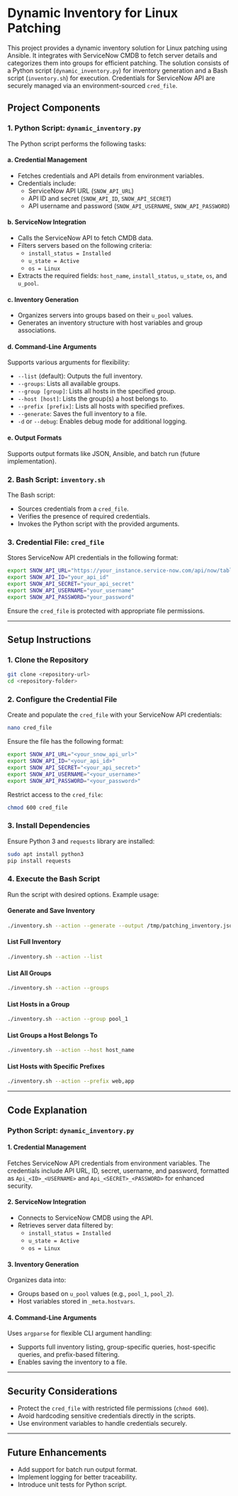 # Dynamic Inventory for Linux Patching

This project provides a dynamic inventory solution for Linux patching using Ansible. It integrates with ServiceNow CMDB to fetch server details and categorizes them into groups for efficient patching. The solution consists of a Python script (`dynamic_inventory.py`) for inventory generation and a Bash script (`inventory.sh`) for execution. Credentials for ServiceNow API are securely managed via an environment-sourced `cred_file`.

## **Project Components**

### **1. Python Script: `dynamic_inventory.py`**
The Python script performs the following tasks:

#### **a. Credential Management**
- Fetches credentials and API details from environment variables.
- Credentials include:
  - ServiceNow API URL (`SNOW_API_URL`)
  - API ID and secret (`SNOW_API_ID`, `SNOW_API_SECRET`)
  - API username and password (`SNOW_API_USERNAME`, `SNOW_API_PASSWORD`)

#### **b. ServiceNow Integration**
- Calls the ServiceNow API to fetch CMDB data.
- Filters servers based on the following criteria:
  - `install_status = Installed`
  - `u_state = Active`
  - `os = Linux`
- Extracts the required fields: `host_name`, `install_status`, `u_state`, `os`, and `u_pool`.

#### **c. Inventory Generation**
- Organizes servers into groups based on their `u_pool` values.
- Generates an inventory structure with host variables and group associations.

#### **d. Command-Line Arguments**
Supports various arguments for flexibility:
- `--list` (default): Outputs the full inventory.
- `--groups`: Lists all available groups.
- `--group [group]`: Lists all hosts in the specified group.
- `--host [host]`: Lists the group(s) a host belongs to.
- `--prefix [prefix]`: Lists all hosts with specified prefixes.
- `--generate`: Saves the full inventory to a file.
- `-d` or `--debug`: Enables debug mode for additional logging.

#### **e. Output Formats**
Supports output formats like JSON, Ansible, and batch run (future implementation).

### **2. Bash Script: `inventory.sh`**
The Bash script:
- Sources credentials from a `cred_file`.
- Verifies the presence of required credentials.
- Invokes the Python script with the provided arguments.

### **3. Credential File: `cred_file`**
Stores ServiceNow API credentials in the following format:

```bash
export SNOW_API_URL="https://your_instance.service-now.com/api/now/table/cmdb_ci_server"
export SNOW_API_ID="your_api_id"
export SNOW_API_SECRET="your_api_secret"
export SNOW_API_USERNAME="your_username"
export SNOW_API_PASSWORD="your_password"
```

Ensure the `cred_file` is protected with appropriate file permissions.

---

## **Setup Instructions**

### **1. Clone the Repository**
```bash
git clone <repository-url>
cd <repository-folder>
```

### **2. Configure the Credential File**
Create and populate the `cred_file` with your ServiceNow API credentials:
```bash
nano cred_file
```
Ensure the file has the following format:
```bash
export SNOW_API_URL="<your_snow_api_url>"
export SNOW_API_ID="<your_api_id>"
export SNOW_API_SECRET="<your_api_secret>"
export SNOW_API_USERNAME="<your_username>"
export SNOW_API_PASSWORD="<your_password>"
```

Restrict access to the `cred_file`:
```bash
chmod 600 cred_file
```

### **3. Install Dependencies**
Ensure Python 3 and `requests` library are installed:
```bash
sudo apt install python3
pip install requests
```

### **4. Execute the Bash Script**
Run the script with desired options. Example usage:

#### **Generate and Save Inventory**
```bash
./inventory.sh --action --generate --output /tmp/patching_inventory.json
```

#### **List Full Inventory**
```bash
./inventory.sh --action --list
```

#### **List All Groups**
```bash
./inventory.sh --action --groups
```

#### **List Hosts in a Group**
```bash
./inventory.sh --action --group pool_1
```

#### **List Groups a Host Belongs To**
```bash
./inventory.sh --action --host host_name
```

#### **List Hosts with Specific Prefixes**
```bash
./inventory.sh --action --prefix web,app
```

---

## **Code Explanation**

### **Python Script: `dynamic_inventory.py`**

#### **1. Credential Management**
Fetches ServiceNow API credentials from environment variables. The credentials include API URL, ID, secret, username, and password, formatted as `Api_<ID>_<USERNAME>` and `Api_<SECRET>_<PASSWORD>` for enhanced security.

#### **2. ServiceNow Integration**
- Connects to ServiceNow CMDB using the API.
- Retrieves server data filtered by:
  - `install_status = Installed`
  - `u_state = Active`
  - `os = Linux`

#### **3. Inventory Generation**
Organizes data into:
- Groups based on `u_pool` values (e.g., `pool_1`, `pool_2`).
- Host variables stored in `_meta.hostvars`.

#### **4. Command-Line Arguments**
Uses `argparse` for flexible CLI argument handling:
- Supports full inventory listing, group-specific queries, host-specific queries, and prefix-based filtering.
- Enables saving the inventory to a file.

---

## **Security Considerations**
- Protect the `cred_file` with restricted file permissions (`chmod 600`).
- Avoid hardcoding sensitive credentials directly in the scripts.
- Use environment variables to handle credentials securely.

---

## **Future Enhancements**
- Add support for batch run output format.
- Implement logging for better traceability.
- Introduce unit tests for Python script.
